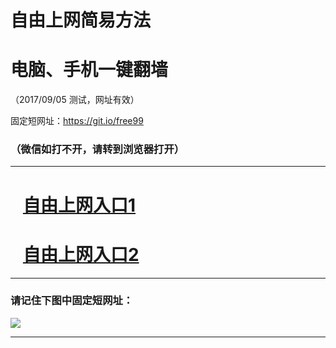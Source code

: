 ﻿# 自由上网简易方法

# 电脑、手机一键翻墙

（2017/09/05 测试，网址有效）

固定短网址：https://git.io/free99

### （微信如打不开，请转到浏览器打开）


***





# &nbsp;&nbsp; <a href="http://ft1429111296.fwq-tz1001.xyz/fwqtz01.html?t=09050014150 " target="_blank">自由上网入口1</a>
# &nbsp;&nbsp; <a href="http://ft1924221781.fwq-tz1002.xyz/fwqtz02.html?t=090500132528 " target="_blank">自由上网入口2</a>
***

### 请记住下图中固定短网址：

<img src="https://s3-us-west-2.amazonaws.com/fwq-1001/yjfq-20170905okok.png" /> 


***

